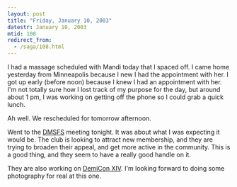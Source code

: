 ```yaml
---
layout: post
title: "Friday, January 10, 2003"
datestr: January 10, 2003
mtid: 108
redirect_from:
  - /saga/108.html
---
```


I had a massage scheduled with Mandi today that I spaced off. I came home yesterday
from Minneapolis because I new I had the appointment with her. I got up early
(before noon) because I knew I had an appointment with her. I'm not totally
sure how I lost track of my purpose for the day, but around about 1 pm, I was
working on getting off the phone so I could grab a quick lunch.

Ah well. We rescheduled for tomorrow afternoon.

Went to the [DMSFS](http://www.dmsfs.org/) meeting tonight. It was
about what I was expecting it would be. The club is looking to attract new membership,
and they are trying to broaden their appeal, and get more active in the community.
This is a good thing, and they seem to have a really good handle on it.

They are also working on [DemiCon XIV](https://demicon.org/14/).
I'm looking forward to doing some photography for real at this one.

